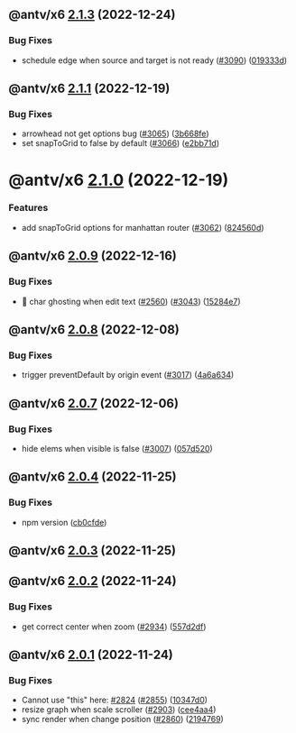 ## @antv/x6 [2.1.3](https://github.com/antvis/x6/compare/@antv/x6@2.1.2...@antv/x6@2.1.3) (2022-12-24)


### Bug Fixes

* schedule edge when source and target is not ready ([#3090](https://github.com/antvis/x6/issues/3090)) ([019333d](https://github.com/antvis/x6/commit/019333d79d7f22c44c400f29d501497f4323af1a))

## @antv/x6 [2.1.1](https://github.com/antvis/x6/compare/@antv/x6@2.1.0...@antv/x6@2.1.1) (2022-12-19)


### Bug Fixes

* arrowhead not get options bug ([#3065](https://github.com/antvis/x6/issues/3065)) ([3b668fe](https://github.com/antvis/x6/commit/3b668feb4eac47994f52d0cc977d22a8a2c06acd))
* set snapToGrid to false by default ([#3066](https://github.com/antvis/x6/issues/3066)) ([e2bb71d](https://github.com/antvis/x6/commit/e2bb71d95484b29187fafca97f1a386e9b984095))

# @antv/x6 [2.1.0](https://github.com/antvis/x6/compare/@antv/x6@2.0.9...@antv/x6@2.1.0) (2022-12-19)


### Features

* add snapToGrid options for manhattan router ([#3062](https://github.com/antvis/x6/issues/3062)) ([824560d](https://github.com/antvis/x6/commit/824560ddda7016158cce3166773e1af009bfe498))

## @antv/x6 [2.0.9](https://github.com/antvis/x6/compare/@antv/x6@2.0.8...@antv/x6@2.0.9) (2022-12-16)


### Bug Fixes

* :bug: char ghosting when edit text ([#2560](https://github.com/antvis/x6/issues/2560)) ([#3043](https://github.com/antvis/x6/issues/3043)) ([15284e7](https://github.com/antvis/x6/commit/15284e778a09f4f2e5a8f777330744b0cfe88e9e))

## @antv/x6 [2.0.8](https://github.com/antvis/x6/compare/@antv/x6@2.0.7...@antv/x6@2.0.8) (2022-12-08)


### Bug Fixes

* trigger preventDefault by origin event ([#3017](https://github.com/antvis/x6/issues/3017)) ([4a6a634](https://github.com/antvis/x6/commit/4a6a634a8acfad5c1a7bb93ac17fb3b97239e853))

## @antv/x6 [2.0.7](https://github.com/antvis/x6/compare/@antv/x6@2.0.6...@antv/x6@2.0.7) (2022-12-06)


### Bug Fixes

* hide elems when visible is false ([#3007](https://github.com/antvis/x6/issues/3007)) ([057d520](https://github.com/antvis/x6/commit/057d5209ff827d0231ecc6562e768907f75aff2d))

## @antv/x6 [2.0.4](https://github.com/antvis/x6/compare/@antv/x6@2.0.3...@antv/x6@2.0.4) (2022-11-25)


### Bug Fixes

* npm version ([cb0cfde](https://github.com/antvis/x6/commit/cb0cfdeb4dbe8858569e6899db08ccb9ab8ba4e7))

## @antv/x6 [2.0.3](https://github.com/antvis/x6/compare/@antv/x6@2.0.2...@antv/x6@2.0.3) (2022-11-25)

## @antv/x6 [2.0.2](https://github.com/antvis/x6/compare/@antv/x6@2.0.1...@antv/x6@2.0.2) (2022-11-24)


### Bug Fixes

* get correct center when zoom ([#2934](https://github.com/antvis/x6/issues/2934)) ([557d2df](https://github.com/antvis/x6/commit/557d2df1529226e505e3488a43fa358191d79271))

## @antv/x6 [2.0.1](https://github.com/antvis/x6/compare/@antv/x6@2.0.0...@antv/x6@2.0.1) (2022-11-24)


### Bug Fixes

* Cannot use "this" here: [#2824](https://github.com/antvis/x6/issues/2824) ([#2855](https://github.com/antvis/x6/issues/2855)) ([10347d0](https://github.com/antvis/x6/commit/10347d069b23e4cfaf156138a39e2f5f996f0e29))
* resize graph when scale scroller ([#2903](https://github.com/antvis/x6/issues/2903)) ([cee4aa4](https://github.com/antvis/x6/commit/cee4aa4e53b2821ed11d5602fccdb36625957c72))
* sync render when change position ([#2860](https://github.com/antvis/x6/issues/2860)) ([2194769](https://github.com/antvis/x6/commit/2194769e362ce60d19652b29047a394cac4077d0))
